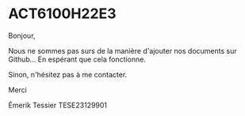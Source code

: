 # ACT6100H22E3

Bonjour,

Nous ne sommes pas surs de la manière d'ajouter nos documents sur Github... En espérant que cela fonctionne.

Sinon, n'hésitez pas à me contacter.

Merci

Émerik Tessier
TESE23129901
